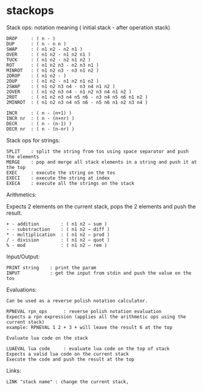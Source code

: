 # stackops

Stack ops:
notation meaning ( initial stack - after operation stack)

    DROP     : ( n - )
    DUP      : ( n - n n )
    SWAP     : ( n1 n2 - n2 n1 )
    OVER     : ( n1 n2 - n1 n2 n1 )
    TUCK     : ( n1 n2 - n2 n1 n2 )
    ROT      : ( n1 n2 n3 - n2 n3 n1 )
    MINROT   : ( n1 n2 n3 - n3 n1 n2 )
    2DROP    : ( n1 n2 - )
    2DUP     : ( n1 n2 - n1 n2 n1 n2 )
    2SWAP    : ( n1 n2 n3 n4 - n3 n4 n1 n2 )
    2OVER    : ( n1 n2 n3 n4 - n1 n2 n3 n4 n1 n2 )
    2ROT     : ( n1 n2 n3 n4 n5 n6 - n3 n4 n5 n6 n1 n2 )
    2MINROT  : ( n1 n2 n3 n4 n5 n6 - n5 n6 n1 n2 n3 n4 )

    INCR     : ( n - (n+1) )
    INCR nr  : ( n - (n+nr) )
    DECR     : ( n - (n-1) )
    DECR nr  : ( n - (n-nr) )

Stack ops for strings:

    SPLIT    : split the string from tos using space separator and push the elements
    MERGE    : pop and merge all stack elements in a string and push it at the top
    EXEC     : execute the string on the tos
    EXECI    : execute the string at index
    EXECA    : execute all the strings on the stack

Arithmetics:

Expects 2 elements on the current stack, pops the 2 elements and push the result.

    + - addition        : ( n1 n2 — sum )
    - - substraction    : ( n1 n2 — diff )
    * - multiplication  : ( n1 n2 — prod )
    / - division        : ( n1 n2 — quot )
    % - mod             : ( n1 n2 — rem )

Input/Output:

    PRINT string    : print the param
    INPUT           : get the input from stdin and push the value on the tos

Evaluations:

    Can be used as a reverse polish notation calculator.

    RPNEVAL rpn_ops      : reverse polish notation evaluation
    Expects a rpn expression (applies all the arithmetic ops using the current stack)
    example: RPNEVAL 1 2 + 3 + will leave the result 6 at the top

    Evaluate lua code on the stack

    LUAEVAL lua code     : evaluate lua code on the top of stack
    Expects a valid lua code on the current stack
    Execute the code and push the result at the top

Links:

    LINK "stack name" : change the current stack, 
